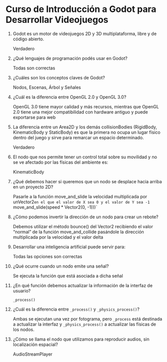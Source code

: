 # Curso de Introducción a Godot para Desarrollar Videojuegos

1. Godot es un motor de videojuegos 2D y 3D multiplataforma, libre y de código abierto.

   Verdadero

2. ¿Qué lenguajes de programación podés usar en Godot?

   Todas son correctas

3. ¿Cuáles son los conceptos claves de Godot?

   Nodos, Escenas, Árbol y Señales

4. ¿Cuál es la diferencia entre OpenGL 2.0 y OpenGL 3.0?

   OpenGL 3.0 tiene mayor calidad y más recursos, mientras que OpenGL 2.0 tiene una mejor compatibilidad con hardware antiguo y puede exportarse para web

5. La diferencia entre un Area2D y los demás collisionBodies (RigidBody, KinematicBody y StaticBody) es que la primera no ocupa un lugar físico dentro del juego y sirve para remarcar un espacio determinado.

   Verdadero

6. El nodo que nos permite tener un control total sobre su movilidad y no se ve afectado por las físicas del ambiente es:

   KinematicBody

7. ¿Qué debemos hacer si queremos que un nodo se desplace hacia arriba en un proyecto 2D?

   Pasarle a la función move_and_slide la velocidad multiplicada por unVector2`en el que el valor de X sea 0 y el valor de Y sea -1 `move_and_slide(speed \* Vector2(0, -1)))`

8. ¿Cómo podemos invertir la dirección de un nodo para crear un rebote?

   Debemos utilizar el método bounce() del Vector2 recibiendo el valor “normal” de la función move_and_collide pasándole la dirección multiplicada por la velocidad y el valor delta

9. Desarrollar una inteligencia artificial puede servir para:

   Todas las opciones son correctas

10. ¿Qué ocurre cuando un nodo emite una señal?

    Se ejecuta la función que está asociada a dicha señal

11. ¿En qué función debemos actualizar la información de la interfaz de usuario?

    `_process()`

12. ¿Cuál es la diferencia entre `_process()` y `_physics_process()`?

    Ambas se ejecutan una vez por fotograma, pero `_process` está destinada a actualizar la interfaz y `_physics_process()` a actualizar las físicas de los nodos.

13. ¿Cómo se llama el nodo que utilizamos para reproducir audios, sin localización espacial?

    AudioStreamPlayer
